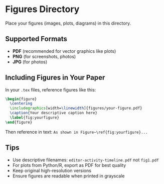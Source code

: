 # Figures Directory

Place your figures (images, plots, diagrams) in this directory.

## Supported Formats

- **PDF** (recommended for vector graphics like plots)
- **PNG** (for screenshots, photos)
- **JPG** (for photos)

## Including Figures in Your Paper

In your `.tex` files, reference figures like this:

```latex
\begin{figure}
  \centering
  \includegraphics[width=\linewidth]{figures/your-figure.pdf}
  \caption{Your descriptive caption here}
  \label{fig:yourfigure}
\end{figure}
```

Then reference in text: `As shown in Figure~\ref{fig:yourfigure}...`

## Tips

- Use descriptive filenames: `editor-activity-timeline.pdf` not `fig1.pdf`
- For plots from Python/R, export as PDF for best quality
- Keep original high-resolution versions
- Ensure figures are readable when printed in grayscale


